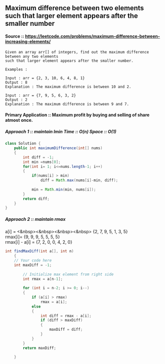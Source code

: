 ## Maximum difference between two elements such that larger element appears after the smaller number
#### Source :: https://leetcode.com/problems/maximum-difference-between-increasing-elements/

```
Given an array arr[] of integers, find out the maximum difference between any two elements 
such that larger element appears after the smaller number. 

Examples : 

Input : arr = {2, 3, 10, 6, 4, 8, 1}
Output : 8
Explanation : The maximum difference is between 10 and 2.

Input : arr = {7, 9, 5, 6, 3, 2}
Output : 2
Explanation : The maximum difference is between 9 and 7.
```

#### Primary Application :: Maximum profit by buying and selling of share atmost once.


##### Approach 1  :: maintain lmin   Time :: O(n) Space :: O(1)

```java
class Solution {
    public int maximumDifference(int[] nums)
    {
        int diff = -1;
        int min =nums[0];
        for(int i= 1; i<=nums.length-1; i++)
        {
            if(nums[i] > min)
                diff = Math.max(nums[i]-min, diff);
            
            min = Math.min(min, nums[i]);
        }
        return diff;
    }
}
```



##### Approach 2  :: maintain rmax

a[i] =   <&nbsp><&nbsp><&nbsp><&nbsp>         {2, 7, 9, 5, 1, 3, 5}  
rmax[i]=          {9, 9, 9, 5, 5, 5, 5}  
rmax[i] - a[i] =  {7, 2, 0, 0, 4, 2, 0}  

```java
int findMaxDiff(int a[], int n)
    {
	// Your code here	
	int maxDiff = -1;
     
        // Initialize max element from right side
        int rmax = a[n-1];
     
        for (int i = n-2; i >= 0; i--)
        {
            if (a[i] > rmax)
                rmax = a[i];
            else
            {
                int diff = rmax - a[i];
                if (diff > maxDiff)
                {
                    maxDiff = diff;
                }
            }
        }
        return maxDiff;
	    
    }
```
